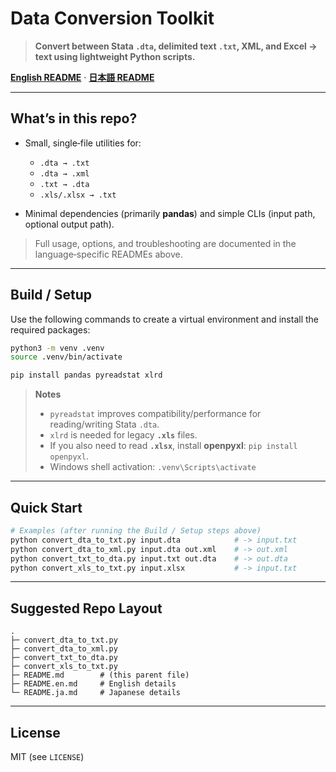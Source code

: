 # Data Conversion Toolkit

> **Convert between Stata `.dta`, delimited text `.txt`, XML, and Excel → text using lightweight Python scripts.**

[**English README**](README_EN.md) · [**日本語 README**](README_JA.md)

---

## What’s in this repo?

* Small, single‑file utilities for:

  * `.dta → .txt`
  * `.dta → .xml`
  * `.txt → .dta`
  * `.xls/.xlsx → .txt`
* Minimal dependencies (primarily **pandas**) and simple CLIs (input path, optional output path).

> Full usage, options, and troubleshooting are documented in the language‑specific READMEs above.

---

## Build / Setup

Use the following commands to create a virtual environment and install the required packages:

```bash
python3 -m venv .venv
source .venv/bin/activate

pip install pandas pyreadstat xlrd
```

> **Notes**
>
> * `pyreadstat` improves compatibility/performance for reading/writing Stata `.dta`.
> * `xlrd` is needed for legacy **`.xls`** files.
> * If you also need to read **`.xlsx`**, install **openpyxl**: `pip install openpyxl`.
> * Windows shell activation: `.venv\Scripts\activate`

---

## Quick Start

```bash
# Examples (after running the Build / Setup steps above)
python convert_dta_to_txt.py input.dta            # -> input.txt
python convert_dta_to_xml.py input.dta out.xml    # -> out.xml
python convert_txt_to_dta.py input.txt out.dta    # -> out.dta
python convert_xls_to_txt.py input.xlsx           # -> input.txt
```

---

## Suggested Repo Layout

```
.
├─ convert_dta_to_txt.py
├─ convert_dta_to_xml.py
├─ convert_txt_to_dta.py
├─ convert_xls_to_txt.py
├─ README.md        # (this parent file)
├─ README.en.md     # English details
└─ README.ja.md     # Japanese details
```

---

## License

MIT (see `LICENSE`)
